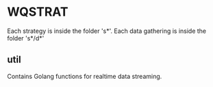 # WQSTRAT

Each strategy is inside the folder 's*'. Each data gathering is inside the folder 's*/d*'

## util

Contains Golang functions for realtime data streaming. 